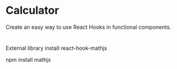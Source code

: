 # Calculator
Create an easy way to use React Hooks in functional components.

# 
External library install
react-hook-mathjs

npm install mathjs
